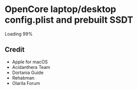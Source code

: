 # OpenCore laptop/desktop config.plist and prebuilt SSDT
Loading 99%

## Credit
* Apple for macOS
* Acidanthera Team
* Dortania Guide
* Rehabman
* Olarila Forum
